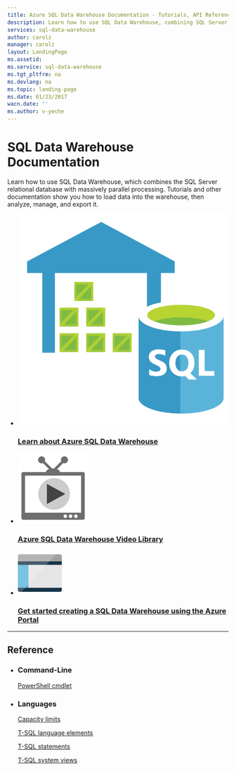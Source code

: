 ```yaml
---
title: Azure SQL Data Warehouse Documentation - Tutorials, API Reference | Azure
description: Learn how to use SQL Data Warehouse, combining SQL Server with massively parallel processing. Documentation shows how to load, analyze, manage, and export data.
services: sql-data-warehouse
author: carolz
manager: carolz
layout: LandingPage
ms.assetid: 
ms.service: sql-data-warehouse
ms.tgt_pltfrm: na
ms.devlang: na
ms.topic: landing-page
ms.date: 01/23/2017
wacn.date: ''
ms.author: v-yeche
---
```


# SQL Data Warehouse Documentation

Learn how to use SQL Data Warehouse, which combines the SQL Server relational database with massively parallel processing. Tutorials and other documentation show you how to load data into the warehouse, then analyze, manage, and export it.

<ul class="panelContent cardsFTitle">
    <li>
        <a href="/sql-data-warehouse/sql-data-warehouse-overview-what-is">
        <div class="cardSize">
            <div class="cardPadding">
                <div class="card">
                    <div class="cardImageOuter">
                        <div class="cardImage">
                            <img src="media/index/sql-data-warehouse.svg" alt="" />
                        </div>
                    </div>
                    <div class="cardText">
                        <h3>Learn about Azure SQL Data Warehouse</h3>
                    </div>
                </div>
            </div>
        </div>
        </a>
    </li>
     <li>
        <a href="https://azure.microsoft.com/documentation/videos/index/?services=sql-data-warehouse">
        <div class="cardSize">
            <div class="cardPadding">
                <div class="card">
                    <div class="cardImageOuter">
                        <div class="cardImage">
                            <img src="media/index/video-library.svg" alt="" />
                        </div>
                    </div>
                    <div class="cardText">
                        <h3>Azure SQL Data Warehouse Video Library</h3>
                    </div>
                </div>
            </div>
        </div>
        </a>
    </li>
     <li>
        <a href="/sql-data-warehouse/sql-data-warehouse-get-started-provision">
        <div class="cardSize">
            <div class="cardPadding">
                <div class="card">
                    <div class="cardImageOuter">
                        <div class="cardImage">
                            <img src="media/index/portal.svg" alt="" />
                        </div>
                    </div>
                    <div class="cardText">
                        <h3>Get started creating a SQL Data Warehouse using the Azure Portal</h3>
                    </div>
                </div>
            </div>
        </div>
        </a>
    </li>
</ul>

---

<h2>Reference</h2>
<ul class="panelContent cardsW">
    <li>
        <div class="cardSize">
            <div class="cardPadding">
                <div class="card">
                    <div class="cardText">
                        <h3>Command-Line</h3>
                        <p><a href="/sql-data-warehouse/sql-data-warehouse-reference-powershell-cmdlets">PowerShell cmdlet</a></p>
                    </div>
                </div>
            </div>
        </div>
    </li>
    <li>
        <div class="cardSize">
            <div class="cardPadding">
                <div class="card">
                    <div class="cardText">
                        <h3>Languages</h3>
                        <p><a href="/sql-data-warehouse/sql-data-warehouse-service-capacity-limits">Capacity limits</a></p>
                        <p><a href="/sql-data-warehouse/sql-data-warehouse-reference-tsql-language-elements">T-SQL language elements</a></p>
                        <p><a href="/sql-data-warehouse/sql-data-warehouse-reference-tsql-statements">T-SQL statements</a></p>
                        <p><a href="/sql-data-warehouse/sql-data-warehouse-reference-tsql-system-views">T-SQL system views</a></p>
                    </div>
                </div>
            </div>
        </div>
    </li>
</ul>


